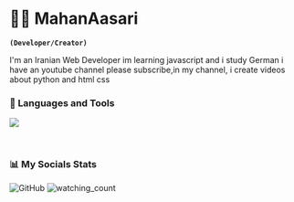 # 👨‍💻 MahanAasari

**`(Developer/Creator)`**

I'm an Iranian Web Developer im learning javascript and i study German i have an youtube channel please subscribe,in my channel, i create videos about python and html css 



### 🧰 Languages and Tools

<p align="left">
  <a href="https://skillicons.dev">
    <img src="https://skillicons.dev/icons?i=git,python,docker,bash,html,css,php" />
  </a>
</p>
<br />
<h3>📊 My Socials Stats</h3>
<img alt="GitHub" src="https://img.shields.io/badge/dynamic/json?logo=github&label=GitHub+Followers&labelColor=282c34&color=181717&query=%24.data.totalSubs&url=https%3A%2F%2Fapi.spencerwoo.com%2Fsubstats%2F%3Fsource%3Dgithub%26queryKey%3DItzhep&longCache=true"/>
<img src="https://komarev.com/ghpvc/?username=Itzhep&color=brightgreen" alt="watching_count" />
